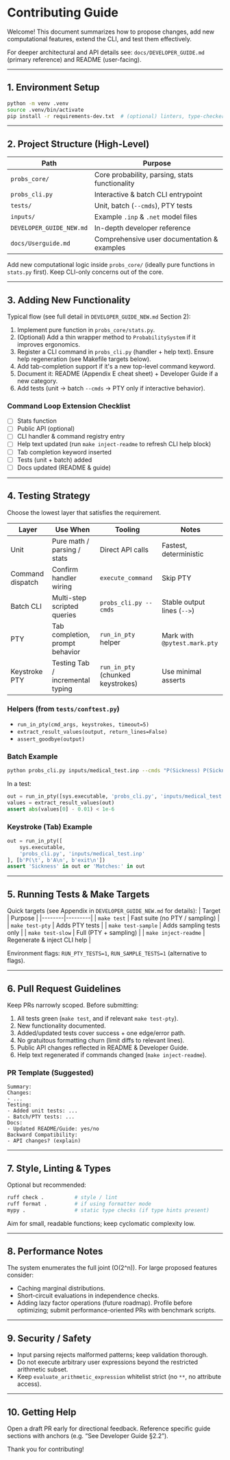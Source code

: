 # Contributing Guide

Welcome! This document summarizes how to propose changes, add new computational features, extend the CLI, and test them effectively.

For deeper architectural and API details see: `docs/DEVELOPER_GUIDE.md` (primary reference) and README (user-facing).

---
## 1. Environment Setup
```bash
python -m venv .venv
source .venv/bin/activate
pip install -r requirements-dev.txt  # (optional) linters, type-checkers
```


---
## 2. Project Structure (High-Level)
| Path | Purpose |
|------|---------|
| `probs_core/` | Core probability, parsing, stats functionality |
| `probs_cli.py` | Interactive & batch CLI entrypoint |
| `tests/` | Unit, batch (`--cmds`), PTY tests |
| `inputs/` | Example `.inp` & `.net` model files |
| `DEVELOPER_GUIDE_NEW.md` | In-depth developer reference |
| `docs/Userguide.md` | Comprehensive user documentation & examples |

Add new computational logic inside `probs_core/` (ideally pure functions in `stats.py` first). Keep CLI-only concerns out of the core.

---
## 3. Adding New Functionality
Typical flow (see full detail in `DEVELOPER_GUIDE_NEW.md` Section 2):
1. Implement pure function in `probs_core/stats.py`.
2. (Optional) Add a thin wrapper method to `ProbabilitySystem` if it improves ergonomics.
3. Register a CLI command in `probs_cli.py` (handler + help text). Ensure help regeneration (see Makefile targets below).
4. Add tab-completion support if it's a new top-level command keyword.
5. Document it: README (Appendix E cheat sheet) + Developer Guide if a new category.
6. Add tests (unit → batch `--cmds` → PTY only if interactive behavior).

### Command Loop Extension Checklist
- [ ] Stats function
- [ ] Public API (optional)
- [ ] CLI handler & command registry entry
- [ ] Help text updated (run `make inject-readme` to refresh CLI help block)
- [ ] Tab completion keyword inserted
- [ ] Tests (unit + batch) added
- [ ] Docs updated (README & guide)

---
## 4. Testing Strategy
Choose the lowest layer that satisfies the requirement.

| Layer | Use When | Tooling | Notes |
|-------|----------|---------|-------|
| Unit | Pure math / parsing / stats | Direct API calls | Fastest, deterministic |
| Command dispatch | Confirm handler wiring | `execute_command` | Skip PTY |
| Batch CLI | Multi-step scripted queries | `probs_cli.py --cmds` | Stable output lines (`-->`) |
| PTY | Tab completion, prompt behavior | `run_in_pty` helper | Mark with `@pytest.mark.pty` |
| Keystroke PTY | Testing Tab / incremental typing | `run_in_pty` (chunked keystrokes) | Use minimal asserts |

### Helpers (from `tests/conftest.py`)
- `run_in_pty(cmd_args, keystrokes, timeout=5)`
- `extract_result_values(output, return_lines=False)`
- `assert_goodbye(output)`

### Batch Example
```bash
python probs_cli.py inputs/medical_test.inp --cmds "P(Sickness) P(Sickness|Test) exit"
```
In a test:
```python
out = run_in_pty([sys.executable, 'probs_cli.py', 'inputs/medical_test.inp', '--cmds', 'P(Sickness);exit'], [])
values = extract_result_values(out)
assert abs(values[0] - 0.01) < 1e-6
```

### Keystroke (Tab) Example
```python
out = run_in_pty([
	sys.executable,
	'probs_cli.py', 'inputs/medical_test.inp'
], [b'P(\t', b'A\n', b'exit\n'])
assert 'Sickness' in out or 'Matches:' in out
```

---
## 5. Running Tests & Make Targets
Quick targets (see Appendix in `DEVELOPER_GUIDE_NEW.md` for details):
| Target | Purpose |
|--------|---------|
| `make test` | Fast suite (no PTY / sampling) |
| `make test-pty` | Adds PTY tests |
| `make test-sample` | Adds sampling tests only |
| `make test-slow` | Full (PTY + sampling) |
| `make inject-readme` | Regenerate & inject CLI help |

Environment flags: `RUN_PTY_TESTS=1`, `RUN_SAMPLE_TESTS=1` (alternative to flags).

---
## 6. Pull Request Guidelines
Keep PRs narrowly scoped. Before submitting:
1. All tests green (`make test`, and if relevant `make test-pty`).
2. New functionality documented.
3. Added/updated tests cover success + one edge/error path.
4. No gratuitous formatting churn (limit diffs to relevant lines).
5. Public API changes reflected in README & Developer Guide.
6. Help text regenerated if commands changed (`make inject-readme`).

### PR Template (Suggested)
```
Summary:
Changes:
- ...
Testing:
- Added unit tests: ...
- Batch/PTY tests: ...
Docs:
- Updated README/Guide: yes/no
Backward Compatibility:
- API changes? (explain)
```

---
## 7. Style, Linting & Types
Optional but recommended:
```bash
ruff check .          # style / lint
ruff format .         # if using formatter mode
mypy .                # static type checks (if type hints present)
```
Aim for small, readable functions; keep cyclomatic complexity low.

---
## 8. Performance Notes
The system enumerates the full joint (O(2^n)). For large proposed features consider:
- Caching marginal distributions.
- Short-circuit evaluations in independence checks.
- Adding lazy factor operations (future roadmap).
Profile before optimizing; submit performance-oriented PRs with benchmark scripts.

---
## 9. Security / Safety
- Input parsing rejects malformed patterns; keep validation thorough.
- Do not execute arbitrary user expressions beyond the restricted arithmetic subset.
- Keep `evaluate_arithmetic_expression` whitelist strict (no `**`, no attribute access).

---
## 10. Getting Help
Open a draft PR early for directional feedback. Reference specific guide sections with anchors (e.g. “See Developer Guide §2.2”).

Thank you for contributing!

